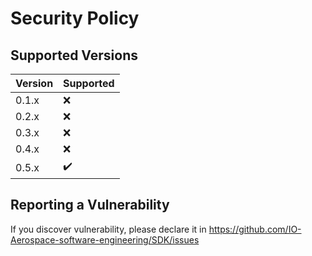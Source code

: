 # Security Policy

## Supported Versions

| Version | Supported           |
|---------|---------------------|
| 0.1.x   | :x:                 |
| 0.2.x   | :x:                 |
| 0.3.x   | :x:                 |
| 0.4.x   | :x:                 |
| 0.5.x   | :heavy_check_mark:  |


## Reporting a Vulnerability

If you discover vulnerability, please declare it in https://github.com/IO-Aerospace-software-engineering/SDK/issues
